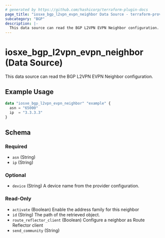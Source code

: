 ```yaml
---
# generated by https://github.com/hashicorp/terraform-plugin-docs
page_title: "iosxe_bgp_l2vpn_evpn_neighbor Data Source - terraform-provider-iosxe"
subcategory: "BGP"
description: |-
  This data source can read the BGP L2VPN EVPN Neighbor configuration.
---
```


# iosxe_bgp_l2vpn_evpn_neighbor (Data Source)

This data source can read the BGP L2VPN EVPN Neighbor configuration.

## Example Usage

```terraform
data "iosxe_bgp_l2vpn_evpn_neighbor" "example" {
  asn = "65000"
  ip  = "3.3.3.3"
}
```

<!-- schema generated by tfplugindocs -->
## Schema

### Required

- `asn` (String)
- `ip` (String)

### Optional

- `device` (String) A device name from the provider configuration.

### Read-Only

- `activate` (Boolean) Enable the address family for this neighbor
- `id` (String) The path of the retrieved object.
- `route_reflector_client` (Boolean) Configure a neighbor as Route Reflector client
- `send_community` (String)
